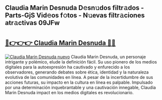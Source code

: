 ## Claudia Marin Desnuda D𝚎sn𝚞dos filtr𝚊dos - Parts-GjS Vid𝚎os f𝚘tos - N𝚞evas filtr𝚊ciones atr𝚊ctivas 09JFw

# <h2><a href="http://mb5tae.tromn.icu/?c=Claudia+Marin+Desnuda">🔗👉👉👉 Claudia Marin Desnuda 🔗🔗</a></h2>

[![Claudia Marin Desnuda nuevo](https://i.imgur.com/pEAQMta.gif)](http://mb5tae.tromn.icu/?c=Claudia+Marin+Desnuda)
Claudia Marin Desnuda, un personaje intrigante y polémico, elude la definición fácil. Su uso pionero de los medios digitales para la autoexpresión ha cautivado y enfurecido a los observadores, generando debates sobre ética, identidad y la naturaleza evolutiva de las comunidades en línea. A pesar de la incertidumbre de sus acciones futuras, su impacto en la cultura en línea es palpable. Impulsado por una determinación inquebrantable y una cautivación innegable, Claudia Marin Desnuda impact en los medios digitales es revolucionario.
